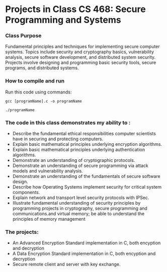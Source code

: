 # Projects in Class CS 468: Secure Programming and Systems

### Class Purpose
Fundamental principles and techniques for implementing secure computer systems. 
Topics include security and cryptography basics, vulnerability analysis, secure software development, and distributed system security. 
Projects involve designing and programming basic security tools, secure programs, and distributed systems.
### How to compile and run
Run this code using commands:

``` 
gcc [programName].c -o programName

./programName
```

### The code in this class demonstrates my ability to :
- Describe the fundamental ethical responsibilities computer scientists have in securing and protecting computers.
- Explain basic mathematical principles underlying encryption algorithms.
- Explain basic mathematical principles underlying authentication algorithms.
- Demonstrate an understanding of cryptographic protocols.
- Demonstrate an understanding of secure programming via attack models and vulnerability analysis.
- Demonstrate an understanding of the fundamentals of secure software design.
- Describe how Operating Systems implement security for critical system components.
- Explain network and transport level security protocols with IPSec.
- Illustrate fundamental understanding of security principles by programming projects in cryptography, secure programming and communications.and virtual memory; be able to understand the principles of memory management

### The projects:
- An Advanced Encryption Standard implementation in C, both encyption and decryption
-  A Data Encryption Standard implementation in C, both encyption and decryption
-  Secure remote client and server with key exchange.
